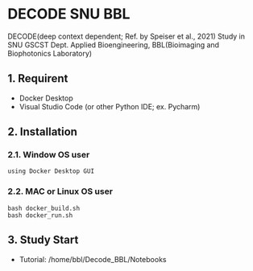 # DECODE SNU BBL

DECODE(deep context dependent; Ref. by Speiser et al., 2021) Study in SNU GSCST Dept. Applied Bioengineering, BBL(Bioimaging and Biophotonics Laboratory)

## 1. Requirent
* Docker Desktop
* Visual Studio Code (or other Python IDE; ex. Pycharm)

## 2. Installation
### 2.1. Window OS user
    using Docker Desktop GUI
### 2.2. MAC or Linux OS user
    bash docker_build.sh
    bash docker_run.sh

## 3. Study Start
* Tutorial: /home/bbl/Decode_BBL/Notebooks

